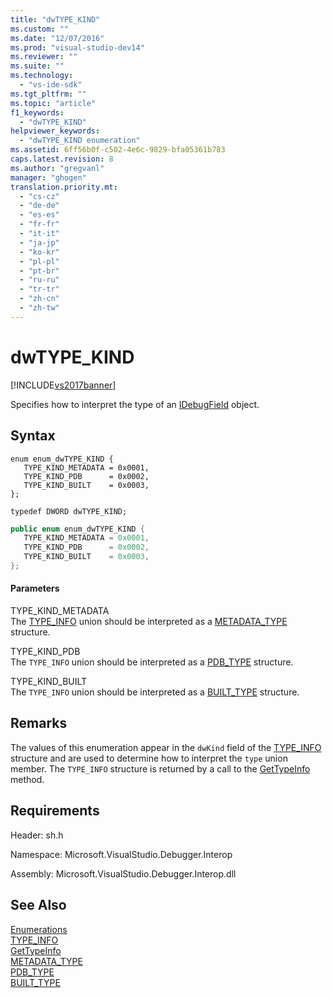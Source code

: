 ```yaml
---
title: "dwTYPE_KIND"
ms.custom: ""
ms.date: "12/07/2016"
ms.prod: "visual-studio-dev14"
ms.reviewer: ""
ms.suite: ""
ms.technology: 
  - "vs-ide-sdk"
ms.tgt_pltfrm: ""
ms.topic: "article"
f1_keywords: 
  - "dwTYPE_KIND"
helpviewer_keywords: 
  - "dwTYPE_KIND enumeration"
ms.assetid: 6ff56b0f-c502-4e6c-9829-bfa05361b783
caps.latest.revision: 8
ms.author: "gregvanl"
manager: "ghogen"
translation.priority.mt: 
  - "cs-cz"
  - "de-de"
  - "es-es"
  - "fr-fr"
  - "it-it"
  - "ja-jp"
  - "ko-kr"
  - "pl-pl"
  - "pt-br"
  - "ru-ru"
  - "tr-tr"
  - "zh-cn"
  - "zh-tw"
---
```

# dwTYPE_KIND
[!INCLUDE[vs2017banner](../../../code-quality/includes/vs2017banner.md)]

Specifies how to interpret the type of an [IDebugField](../../../extensibility/debugger/reference/idebugfield.md) object.  
  
## Syntax  
  
```cpp#  
enum enum_dwTYPE_KIND {  
   TYPE_KIND_METADATA = 0x0001,  
   TYPE_KIND_PDB      = 0x0002,  
   TYPE_KIND_BUILT    = 0x0003,  
};  
  
typedef DWORD dwTYPE_KIND;  
```  
  
```c#  
public enum enum_dwTYPE_KIND {  
   TYPE_KIND_METADATA = 0x0001,  
   TYPE_KIND_PDB      = 0x0002,  
   TYPE_KIND_BUILT    = 0x0003,  
};  
```  
  
#### Parameters  
 TYPE_KIND_METADATA  
 The [TYPE_INFO](../../../extensibility/debugger/reference/type_info.md) union should be interpreted as a [METADATA_TYPE](../../../extensibility/debugger/reference/metadata_type.md) structure.  
  
 TYPE_KIND_PDB  
 The `TYPE_INFO` union should be interpreted as a [PDB_TYPE](../../../extensibility/debugger/reference/pdb_type.md) structure.  
  
 TYPE_KIND_BUILT  
 The `TYPE_INFO` union should be interpreted as a [BUILT_TYPE](../../../extensibility/debugger/reference/built_type.md) structure.  
  
## Remarks  
 The values of this enumeration appear in the `dwKind` field of the [TYPE_INFO](../../../extensibility/debugger/reference/type_info.md) structure and are used to determine how to interpret the `type` union member. The `TYPE_INFO` structure is returned by a call to the [GetTypeInfo](../../../extensibility/debugger/reference/idebugfield--gettypeinfo.md) method.  
  
## Requirements  
 Header: sh.h  
  
 Namespace: Microsoft.VisualStudio.Debugger.Interop  
  
 Assembly: Microsoft.VisualStudio.Debugger.Interop.dll  
  
## See Also  
 [Enumerations](../../../extensibility/debugger/reference/enumerations--visual-studio-debugging-.md)   
 [TYPE_INFO](../../../extensibility/debugger/reference/type_info.md)   
 [GetTypeInfo](../../../extensibility/debugger/reference/idebugfield--gettypeinfo.md)   
 [METADATA_TYPE](../../../extensibility/debugger/reference/metadata_type.md)   
 [PDB_TYPE](../../../extensibility/debugger/reference/pdb_type.md)   
 [BUILT_TYPE](../../../extensibility/debugger/reference/built_type.md)